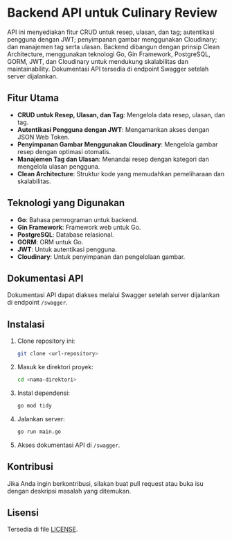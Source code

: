 # Backend API untuk Culinary Review

API ini menyediakan fitur CRUD untuk resep, ulasan, dan tag; autentikasi pengguna dengan JWT; penyimpanan gambar menggunakan Cloudinary; dan manajemen tag serta ulasan. Backend dibangun dengan prinsip Clean Architecture, menggunakan teknologi Go, Gin Framework, PostgreSQL, GORM, JWT, dan Cloudinary untuk mendukung skalabilitas dan maintainability. Dokumentasi API tersedia di endpoint Swagger setelah server dijalankan.

## Fitur Utama

- **CRUD untuk Resep, Ulasan, dan Tag**: Mengelola data resep, ulasan, dan tag.
- **Autentikasi Pengguna dengan JWT**: Mengamankan akses dengan JSON Web Token.
- **Penyimpanan Gambar Menggunakan Cloudinary**: Mengelola gambar resep dengan optimasi otomatis.
- **Manajemen Tag dan Ulasan**: Menandai resep dengan kategori dan mengelola ulasan pengguna.
- **Clean Architecture**: Struktur kode yang memudahkan pemeliharaan dan skalabilitas.

## Teknologi yang Digunakan

- **Go**: Bahasa pemrograman untuk backend.
- **Gin Framework**: Framework web untuk Go.
- **PostgreSQL**: Database relasional.
- **GORM**: ORM untuk Go.
- **JWT**: Untuk autentikasi pengguna.
- **Cloudinary**: Untuk penyimpanan dan pengelolaan gambar.

## Dokumentasi API

Dokumentasi API dapat diakses melalui Swagger setelah server dijalankan di endpoint `/swagger`.

## Instalasi

1. Clone repository ini:

   ```bash
   git clone <url-repository>
   ```

2. Masuk ke direktori proyek:

   ```bash
   cd <nama-direktori>
   ```

3. Instal dependensi:

   ```bash
   go mod tidy
   ```

4. Jalankan server:

   ```bash
   go run main.go
   ```

5. Akses dokumentasi API di `/swagger`.

## Kontribusi

Jika Anda ingin berkontribusi, silakan buat pull request atau buka isu dengan deskripsi masalah yang ditemukan.

## Lisensi

Tersedia di file [LICENSE](LICENSE).
